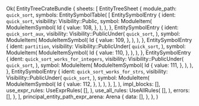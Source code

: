 Ok(
    EntityTreeCrateBundle {
        sheets: [
            EntityTreeSheet {
                module_path: `quick_sort`,
                symbols: EntitySymbolTable(
                    [
                        EntitySymbolEntry {
                            ident: `quick_sort`,
                            visibility: Visibility::Public,
                            symbol: ModuleItem(
                                ModuleItemSymbol(
                                    Id {
                                        value: 108,
                                    },
                                ),
                            ),
                        },
                        EntitySymbolEntry {
                            ident: `quick_sort_aux`,
                            visibility: Visibility::PublicUnder(
                                `quick_sort`,
                            ),
                            symbol: ModuleItem(
                                ModuleItemSymbol(
                                    Id {
                                        value: 109,
                                    },
                                ),
                            ),
                        },
                        EntitySymbolEntry {
                            ident: `partition`,
                            visibility: Visibility::PublicUnder(
                                `quick_sort`,
                            ),
                            symbol: ModuleItem(
                                ModuleItemSymbol(
                                    Id {
                                        value: 110,
                                    },
                                ),
                            ),
                        },
                        EntitySymbolEntry {
                            ident: `quick_sort_works_for_integers`,
                            visibility: Visibility::PublicUnder(
                                `quick_sort`,
                            ),
                            symbol: ModuleItem(
                                ModuleItemSymbol(
                                    Id {
                                        value: 111,
                                    },
                                ),
                            ),
                        },
                        EntitySymbolEntry {
                            ident: `quick_sort_works_for_strs`,
                            visibility: Visibility::PublicUnder(
                                `quick_sort`,
                            ),
                            symbol: ModuleItem(
                                ModuleItemSymbol(
                                    Id {
                                        value: 112,
                                    },
                                ),
                            ),
                        },
                    ],
                ),
                impl_blocks: [],
                use_expr_rules: UseExprRules(
                    [],
                ),
                use_all_rules: UseAllRules(
                    [],
                ),
                errors: [],
            },
        ],
        principal_entity_path_expr_arena: Arena {
            data: [],
        },
    },
)